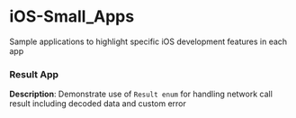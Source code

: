 # iOS-Small_Apps
Sample applications to highlight specific iOS development features in each app


### Result App
**Description**: 
Demonstrate use of `Result enum` for handling network call result including decoded data and custom error

